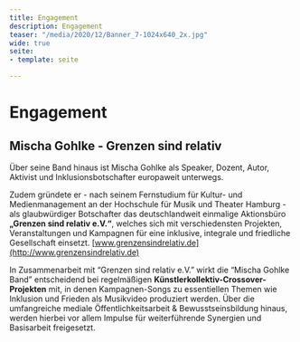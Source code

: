 ```yaml
---
title: Engagement
description: Engagement
teaser: "/media/2020/12/Banner_7-1024x640_2x.jpg"
wide: true
seite:
- template: seite

---
```

# Engagement

## **Mischa Gohlke - Grenzen sind relativ**

Über seine Band hinaus ist Mischa Gohlke als Speaker, Dozent, Autor, Aktivist und Inklusionsbotschafter europaweit unterwegs.

Zudem gründete er - nach seinem Fernstudium für Kultur- und Medienmanagement an der Hochschule für Musik und Theater Hamburg - als glaubwürdiger Botschafter das deutschlandweit einmalige Aktionsbüro **„Grenzen sind relativ e.V.“**, welches sich mit verschiedensten Projekten, Veranstaltungen und Kampagnen für eine inklusive, integrale und friedliche Gesellschaft einsetzt. [www.grenzensindrelativ.de](http://www.grenzensindrelativ.de)

In Zusammenarbeit mit “Grenzen sind relativ e.V.” wirkt die “Mischa Gohlke Band” entscheidend bei regelmäßigen **Künstlerkollektiv-Crossover-Projekten** mit, in denen Kampagnen-Songs zu essentiellen Themen wie Inklusion und Frieden als Musikvideo produziert werden. Über die umfangreiche mediale Öffentlichkeitsarbeit & Bewusstseinsbildung hinaus, werden hierbei vor allem Impulse für weiterführende Synergien und Basisarbeit freigesetzt.